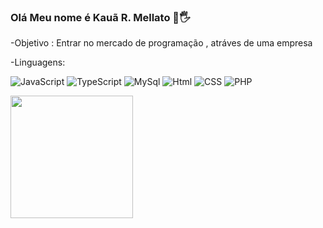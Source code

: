### Olá Meu nome é Kauã R. Mellato 🧒🖐

-Objetivo :
Entrar no mercado de programação , atráves de uma empresa 

-Linguagens:

![JavaScript](https://img.shields.io/badge/JavaScript-F7DF1E?style=for-the-badge&logo=javascript&logoColor=black)
![TypeScript](https://img.shields.io/badge/TypeScript-007ACC?style=for-the-badge&logo=typescript&logoColor=white)
![MySql](https://img.shields.io/badge/MySQL-00000F?style=for-the-badge&logo=mysql&logoColor=white)
![Html](https://img.shields.io/badge/HTML5-E34F26?style=for-the-badge&logo=html5&logoColor=white)
![CSS](https://img.shields.io/badge/CSS3-1572B6?style=for-the-badge&logo=css3&logoColor=white)
![PHP](	https://img.shields.io/badge/PHP-777BB4?style=for-the-badge&logo=php&logoColor=white)

<div>
<img height="196rem" alt="" src="https://github-readme-stats.vercel.app/api/top-langs/?username=kaua-S&theme=blue-green"> 
<img alt="" src="https://github-readme-stats.vercel.app/api?username=anuraghazra&show_icons=true&theme=radical"> 
</div>






